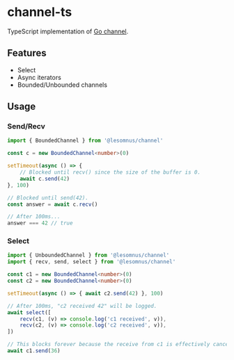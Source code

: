 # channel-ts

TypeScript implementation of [Go channel](https://go.dev/ref/spec#Channel_types).

## Features

- Select
- Async iterators
- Bounded/Unbounded channels

## Usage

### Send/Recv

```ts
import { BoundedChannel } from '@lesomnus/channel'

const c = new BoundedChannel<number>(0)

setTimeout(async () => {
	// Blocked until recv() since the size of the buffer is 0.
	await c.send(42)
}, 100)

// Blocked until send(42).
const answer = await c.recv()

// After 100ms...
answer === 42 // true
```

### Select

```ts
import { UnboundedChannel } from '@lesomnus/channel'
import { recv, send, select } from '@lesomnus/channel'

const c1 = new BoundedChannel<number>(0)
const c2 = new BoundedChannel<number>(0)

setTimeout(async () => { await c2.send(42) }, 100)

// After 100ms, "c2 received 42" will be logged.
await select([
	recv(c1, (v) => console.log('c1 received', v)),
	recv(c2, (v) => console.log('c2 received', v)),
])

// This blocks forever because the receive from c1 is effectively cancelled.
await c1.send(36)
```
